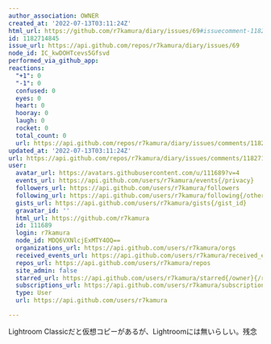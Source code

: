 ```yaml
---
author_association: OWNER
created_at: '2022-07-13T03:11:24Z'
html_url: https://github.com/r7kamura/diary/issues/69#issuecomment-1182714845
id: 1182714845
issue_url: https://api.github.com/repos/r7kamura/diary/issues/69
node_id: IC_kwDOHTcevs5Gfsvd
performed_via_github_app: 
reactions:
  "+1": 0
  "-1": 0
  confused: 0
  eyes: 0
  heart: 0
  hooray: 0
  laugh: 0
  rocket: 0
  total_count: 0
  url: https://api.github.com/repos/r7kamura/diary/issues/comments/1182714845/reactions
updated_at: '2022-07-13T03:11:24Z'
url: https://api.github.com/repos/r7kamura/diary/issues/comments/1182714845
user:
  avatar_url: https://avatars.githubusercontent.com/u/111689?v=4
  events_url: https://api.github.com/users/r7kamura/events{/privacy}
  followers_url: https://api.github.com/users/r7kamura/followers
  following_url: https://api.github.com/users/r7kamura/following{/other_user}
  gists_url: https://api.github.com/users/r7kamura/gists{/gist_id}
  gravatar_id: ''
  html_url: https://github.com/r7kamura
  id: 111689
  login: r7kamura
  node_id: MDQ6VXNlcjExMTY4OQ==
  organizations_url: https://api.github.com/users/r7kamura/orgs
  received_events_url: https://api.github.com/users/r7kamura/received_events
  repos_url: https://api.github.com/users/r7kamura/repos
  site_admin: false
  starred_url: https://api.github.com/users/r7kamura/starred{/owner}{/repo}
  subscriptions_url: https://api.github.com/users/r7kamura/subscriptions
  type: User
  url: https://api.github.com/users/r7kamura

---
```

Lightroom Classicだと仮想コピーがあるが、Lightroomには無いらしい。残念